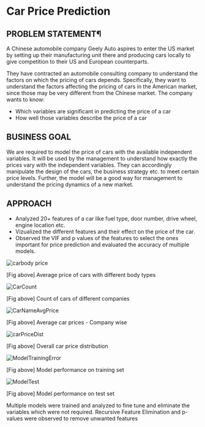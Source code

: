 # Car Price Prediction

## PROBLEM STATEMENT¶

A Chinese automobile company Geely Auto aspires to enter the US market by setting up their manufacturing unit there and producing cars locally to give competition to their US and European counterparts.

They have contracted an automobile consulting company to understand the factors on which the pricing of cars depends. Specifically, they want to understand the factors affecting the pricing of cars in the American market, since those may be very different from the Chinese market. The company wants to know:

* Which variables are significant in predicting the price of a car
* How well those variables describe the price of a car

## BUSINESS GOAL

We are required to model the price of cars with the available independent variables. It will be used by the management to understand how exactly the prices vary with the independent variables. They can accordingly manipulate the design of the cars, the business strategy etc. to meet certain price levels. Further, the model will be a good way for management to understand the pricing dynamics of a new market.

## APPROACH

* Analyzed 20+ features of a car like fuel type, door number, drive wheel, engine location etc.<br>
* Vizualized the different features and their effect on the price of the car.
* Observed the VIF and p values of the features to select the ones important for price prediction and evaluated the accuracy of multiple models.

![carbody price](https://user-images.githubusercontent.com/24591039/219856077-c87db345-a655-4811-8a1d-c5b8bae4c519.png)

[Fig above] Average price of cars with different body types

![CarCount](https://user-images.githubusercontent.com/24591039/219856104-08138d9c-f7e8-4973-9cca-dd238d8b53bd.png)
 
[Fig above] Count of cars of different companies

![CarNameAvgPrice](https://user-images.githubusercontent.com/24591039/219856151-1fe65d01-577a-4462-aced-64cf051b10a3.png)

[Fig above] Average car prices - Company wise

![carPriceDist](https://user-images.githubusercontent.com/24591039/219856170-3075d04b-4e97-442e-aa1c-842104a605e8.png)

[Fig above] Overall car price distribution

![ModelTrainingError](https://user-images.githubusercontent.com/24591039/219856181-2acdc0f1-4872-4016-8435-f6f795de9e2c.png)

[Fig above] Model performance on training set

![ModelTest](https://user-images.githubusercontent.com/24591039/219856194-5ae21ee8-5b4c-486f-b0e4-3451ad2d56c9.png)

[Fig above] Model performance on test set

Multiple models were trained and analyzed to fine tune and eliminate the variables which were not required. Recursive Feature Elimination and p-values were observed to remove unwanted features


